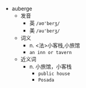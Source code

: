 - auberge
  - 发音
    - 英 `/əʊ'berʒ/`
    - 美 `/əu'berʒ/`
  - 词义
    - n. <法>小客栈,小旅馆
    - `an inn or tavern `
  - 近义词
    - n. 小旅馆，小客栈
      - `public house`
      - `Posada`
